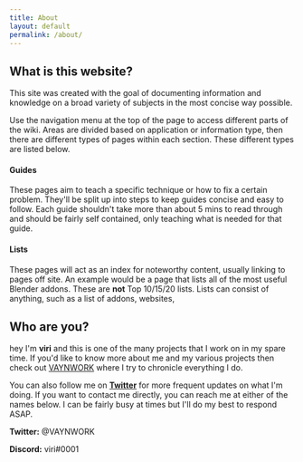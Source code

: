```yaml
---
title: About
layout: default
permalink: /about/
---
```


## What is this website?

This site was created with the goal of documenting information and knowledge on a broad variety of subjects in the most concise way possible.

Use the navigation menu at the top of the page to access different parts of the wiki. Areas are divided based on application or information type, then there are different types of pages within each section. These different types are listed below.

#### Guides
These pages aim to teach a specific technique or how to fix a certain problem. They'll be split up into steps to keep guides concise and easy to follow. Each guide shouldn't take more than about 5 mins to read through and should be fairly self contained, only teaching what is needed for that guide.

#### Lists
These pages will act as an index for noteworthy content, usually linking to pages off site. An example would be a page that lists all of the most useful Blender addons. These are **not** Top 10/15/20 lists. Lists can consist of anything, such as a list of addons, websites,

## Who are you?

hey I'm **viri** and this is one of the many projects that I work on in my spare time. If you'd like to know more about me and my various projects then check out [VAYNWORK](https://vaynwork.com) where I try to chronicle everything I do.

You can also follow me on [**Twitter**](https://twitter.com/viri_space) for more frequent updates on what I'm doing. If you want to contact me directly, you can reach me at either of the names below. I can be fairly busy at times but I'll do my best to respond ASAP.

**Twitter:** @VAYNWORK

**Discord:** viri#0001
